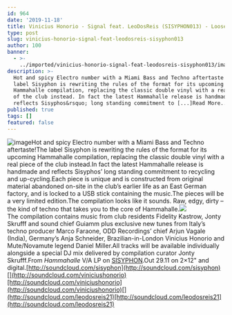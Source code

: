 ```yaml
---
id: 964
date: '2019-11-18'
title: Vinicius Honorio - Signal feat. LeoDosReis (SISYPHON013) - Loose Lips
type: post
slug: vinicius-honorio-signal-feat-leodosreis-sisyphon013
author: 100
banner:
  - >-
    ../imported/vinicius-honorio-signal-feat-leodosreis-sisyphon013/image964.jpeg
description: >-
  Hot and spicy Electro number with a Miami Bass and Techno aftertaste! The
  label Sisyphon is rewriting the rules of the format for its upcoming
  Hammahalle compilation, replacing the classic double vinyl with a real piece
  of the club instead. In fact the latest Hammahalle release is handmade and
  reflects Sisyphos&rsquo; long standing commitment to [...]Read More...
published: true
tags: []
featured: false
---
```

![image](../../imported/vinicius-honorio-signal-feat-leodosreis-sisyphon013/image964.jpeg)Hot and spicy Electro number with a Miami Bass and Techno aftertaste!The label Sisyphon is rewriting the rules of the format for its upcoming Hammahalle compilation, replacing the classic double vinyl with a real piece of the club instead.In fact the latest Hammahalle release is handmade and reflects Sisyphos’ long standing commitment to recycling and up-cycling.Each piece is unique and is constructed from original material abandoned on-site in the club’s earlier life as an East German factory, and is locked to a USB stick containing the music.The pieces will be a very limited edition.The compilation looks like it sounds. Raw, edgy, dirty – the kind of techno that takes you to the core of Hammahalle.![](/wp-content/uploads/live/img/wysiwyg/5dd3226f898a7.jpg)  
The compilation contains music from club residents Fidelity Kastrow, Jonty Skrufff and sound chief Guiamm plus exclusive new tunes from Italy’s techno producer Marco Faraone, ODD Recordings’ chief Arjun Vagale (India), Germany’s Anja Schneider, Brazilian-in-London Vinicius Honorio and Mute/Novamute legend Daniel Miller.All tracks will be available individually alongside a special DJ mix delivered by compilation curator Jonty Skrufff.From _Hammahalle_ V/A LP on [SISYPHON](https://labelsbase.net/sisyphon).Out 29.11 on 2×12" and digital.[http://soundcloud.com/sisyphon](http://soundcloud.com/sisyphon)[](http://soundcloud.com/viniciushonorio)[http://soundcloud.com/viniciushonorio](http://soundcloud.com/viniciushonorio)[](http://soundcloud.com/leodosreis21)[http://soundcloud.com/leodosreis21](http://soundcloud.com/leodosreis21)